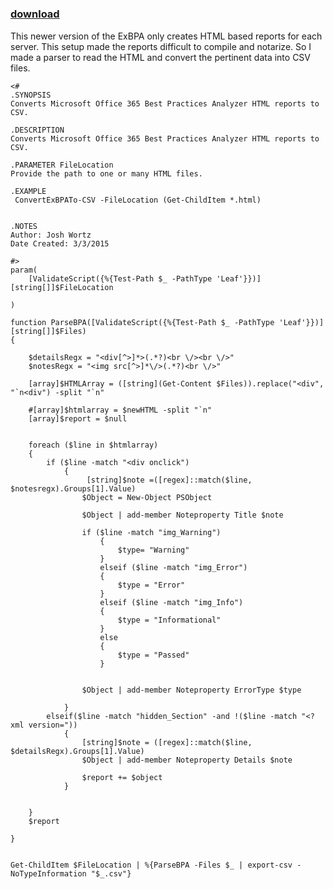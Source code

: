﻿---
pid:            5768
parent:         0
children:       
poster:         Josh Wortz
title:          
date:           2015-03-03 21:42:19
description:    This newer version of the ExBPA only creates HTML based reports for each server. This setup made the reports difficult to compile and notarize. So I made a parser to read the HTML and convert the pertinent data into CSV files. 
format:         posh
---

# 

### [download](5768.ps1)  

This newer version of the ExBPA only creates HTML based reports for each server. This setup made the reports difficult to compile and notarize. So I made a parser to read the HTML and convert the pertinent data into CSV files. 

```posh
<#
.SYNOPSIS
Converts Microsoft Office 365 Best Practices Analyzer HTML reports to CSV.

.DESCRIPTION 
Converts Microsoft Office 365 Best Practices Analyzer HTML reports to CSV.

.PARAMETER FileLocation
Provide the path to one or many HTML files.

.EXAMPLE 
 ConvertExBPATo-CSV -FileLocation (Get-ChildItem *.html)


.NOTES
Author: Josh Wortz
Date Created: 3/3/2015

#>
param(
    [ValidateScript({%{Test-Path $_ -PathType 'Leaf'}})][string[]]$FileLocation

)

function ParseBPA([ValidateScript({%{Test-Path $_ -PathType 'Leaf'}})][string[]]$Files)
{
    
    $detailsRegx = "<div[^>]*>(.*?)<br \/><br \/>"
    $notesRegx = "<img src[^>]*\/>(.*?)<br \/>"

    [array]$HTMLArray = ([string](Get-Content $Files)).replace("<div", "`n<div") -split "`n" 

    #[array]$htmlarray = $newHTML -split "`n"
    [array]$report = $null


    foreach ($line in $htmlarray)
    {
        if ($line -match "<div onclick")
            {
                 [string]$note =([regex]::match($line, $notesregx).Groups[1].Value)
                $Object = New-Object PSObject
                
                $Object | add-member Noteproperty Title $note
                
                if ($line -match "img_Warning")
                    {
                        $type= "Warning"
                    }
                    elseif ($line -match "img_Error")
                    {
                        $type = "Error"
                    }
                    elseif ($line -match "img_Info")
                    {
                        $type = "Informational"
                    }
                    else
                    {
                        $type = "Passed"
                    }
                    
                
                $Object | add-member Noteproperty ErrorType $type
            
            }
        elseif($line -match "hidden_Section" -and !($line -match "<?xml version="))
            {
                [string]$note = ([regex]::match($line, $detailsRegx).Groups[1].Value)  
                $Object | add-member Noteproperty Details $note
                
                $report += $object
            }


    }
    $report

}


Get-ChildItem $FileLocation | %{ParseBPA -Files $_ | export-csv -NoTypeInformation "$_.csv"}
```
